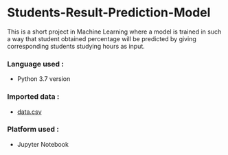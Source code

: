 # Students-Result-Prediction-Model

This is a short project in Machine Learning where a model is trained in such a way that student obtained percentage will be predicted by giving corresponding students studying hours as input.

### Language used :
- Python 3.7 version

### Imported data :
- [data.csv](https://github.com/hiranmayee1123/Students-Result-Prediction-Model/blob/main/data.csv)

### Platform used :
- Jupyter Notebook


